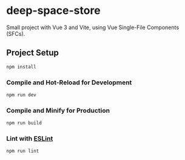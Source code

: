 # deep-space-store

Small project with Vue 3 and Vite, using Vue Single-File Components (SFCs).

## Project Setup

```sh
npm install
```

### Compile and Hot-Reload for Development

```sh
npm run dev
```

### Compile and Minify for Production

```sh
npm run build
```


### Lint with [ESLint](https://eslint.org/)

```sh
npm run lint
```
